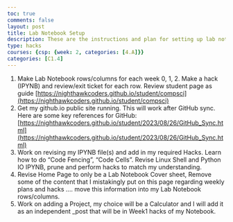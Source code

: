 ```yaml
---
toc: true
comments: false
layout: post
title: Lab Notebook Setup
description: These are the instructions and plan for setting up lab notebook and for week 2.  
type: hacks
courses: {csp: {week: 2, categories: [4.A]}}
categories: [C1.4]
---
```


1. Make Lab Notebook rows/columns for each week 0, 1, 2.  Make a hack (IPYNB) and review/exit ticket for each row.   Review student page as guide [https://nighthawkcoders.github.io/student/compsci](https://nighthawkcoders.github.io/student/compsci)
2. Get  my github.io public site running.  This will work after GitHub sync.  Here are some key references for GitHub: [https://nighthawkcoders.github.io/student/2023/08/26/GitHub_Sync.html](https://nighthawkcoders.github.io/student/2023/08/26/GitHub_Sync.html)
3. Work on revising my IPYNB file(s) and add in my required Hacks.  Learn how to do  “Code Fencing”, “Code Cells”.  Revise  Linux Shell  and Python IO IPYNB, prune and perform hacks to match my understanding.
4. Revise Home Page to only be a Lab Notebook Cover sheet,  Remove some of the content that I mistakingly put on this page regarding weekly plans and hacks …. move this information into my Lab Notebook rows/columns.
5. Work on adding a Project, my choice will be a Calculator and I will add it as an independent _post that will be in Week1 hacks of my Notebook.